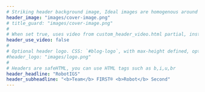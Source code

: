 ```yaml
---
# Striking header background image, Ideal images are homogenous around the centre and contrasting to the text. Non-ideal images can use `title_guard`
header_image: "images/cover-image.png"
# title_guard: "images/cover-image.png"
#
# When set true, uses video from custom_header_video.html partial, instead of header_image
header_use_video: false
#
# Optional header logo. CSS: `#blog-logo`, with max-height defined, optimize to prevent scaling
#header_logo: "images/logo.png"
#
# Headers are safeHTML, you can use HTML tags such as b,i,u,br
header_headline: "RobotIGS"
header_subheadline: "<b>Team</b> FIRST® <b>Robot</b> Second"
---
```

